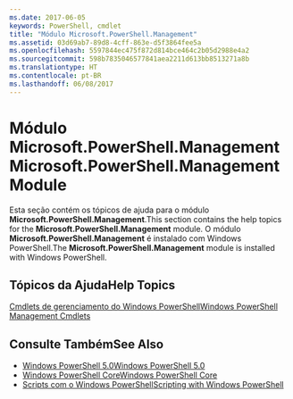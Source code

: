 ```yaml
---
ms.date: 2017-06-05
keywords: PowerShell, cmdlet
title: "Módulo Microsoft.PowerShell.Management"
ms.assetid: 03d69ab7-89d8-4cff-863e-d5f3864fee5a
ms.openlocfilehash: 5597844ec475f872d814bce464c2b05d2988e4a2
ms.sourcegitcommit: 598b7835046577841aea2211d613bb8513271a8b
ms.translationtype: HT
ms.contentlocale: pt-BR
ms.lasthandoff: 06/08/2017
---
```

# <a name="microsoftpowershellmanagement-module"></a><span data-ttu-id="94784-103">Módulo Microsoft.PowerShell.Management</span><span class="sxs-lookup"><span data-stu-id="94784-103">Microsoft.PowerShell.Management Module</span></span>
<span data-ttu-id="94784-104">Esta seção contém os tópicos de ajuda para o módulo **Microsoft.PowerShell.Management**.</span><span class="sxs-lookup"><span data-stu-id="94784-104">This section contains the help topics for the **Microsoft.PowerShell.Management** module.</span></span> <span data-ttu-id="94784-105">O módulo **Microsoft.PowerShell.Management** é instalado com Windows PowerShell.</span><span class="sxs-lookup"><span data-stu-id="94784-105">The **Microsoft.PowerShell.Management** module is installed with Windows PowerShell.</span></span>

## <a name="help-topics"></a><span data-ttu-id="94784-106">Tópicos da Ajuda</span><span class="sxs-lookup"><span data-stu-id="94784-106">Help Topics</span></span>
[<span data-ttu-id="94784-107">Cmdlets de gerenciamento do Windows PowerShell</span><span class="sxs-lookup"><span data-stu-id="94784-107">Windows PowerShell Management Cmdlets</span></span>](http://go.microsoft.com/fwlink/?LinkID=245862)

## <a name="see-also"></a><span data-ttu-id="94784-108">Consulte Também</span><span class="sxs-lookup"><span data-stu-id="94784-108">See Also</span></span>
- [<span data-ttu-id="94784-109">Windows PowerShell 5.0</span><span class="sxs-lookup"><span data-stu-id="94784-109">Windows PowerShell 5.0</span></span>](Windows-PowerShell-5.0.md)
- [<span data-ttu-id="94784-110">Windows PowerShell Core</span><span class="sxs-lookup"><span data-stu-id="94784-110">Windows PowerShell Core</span></span>](https://technet.microsoft.com/en-us/library/4b75f1e4-f327-48f3-92ab-bf5435094d41)
- [<span data-ttu-id="94784-111">Scripts com o Windows PowerShell</span><span class="sxs-lookup"><span data-stu-id="94784-111">Scripting with Windows PowerShell</span></span>](../../getting-started/fundamental/Scripting-with-Windows-PowerShell.md)

